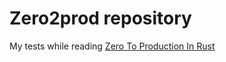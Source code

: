 # Zero2prod repository

My tests while reading [Zero To Production In Rust](https://www.zero2prod.com/)  

